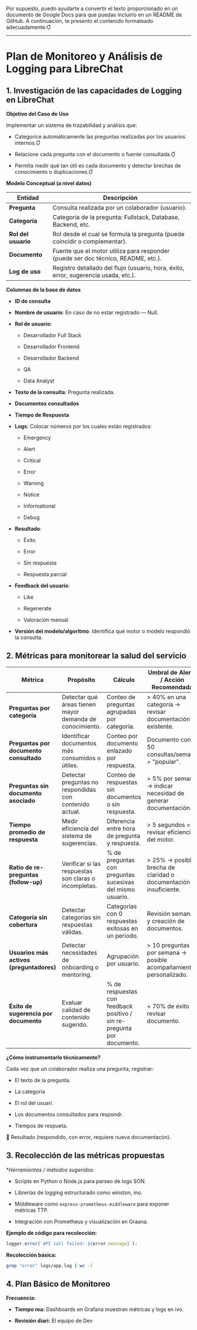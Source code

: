 Por supuesto, puedo ayudarte a convertir el texto proporcionado en un documento de Google Docs para que puedas incluirlo en un README de GitHub. A continuación, te presento el contenido formateado adecuadamente:

---

# Plan de Monitoreo y Análisis de Logging para LibreChat

## 1. Investigación de las capacidades de Logging en LibreChat

**Objetivo del Caso de Uso**

Implementar un sistema de trazabilidad y análisis que:

- Categorice automáticamente las preguntas realizadas por los usuarios internos.

- Relacione cada pregunta con el documento o fuente consultada.

- Permita medir qué tan útil es cada documento y detectar brechas de conocimiento o duplicaciones.

**Modelo Conceptual (a nivel datos)**

| Entidad       | Descripción                                                                 |
|---------------|-----------------------------------------------------------------------------|
| **Pregunta**  | Consulta realizada por un colaborador (usuario).                            |
| **Categoría** | Categoría de la pregunta: Fullstack, Database, Backend, etc.                |
| **Rol del usuario** | Rol desde el cual se formula la pregunta (puede coincidir o complementar). |
| **Documento** | Fuente que el motor utiliza para responder (puede ser doc técnico, README, etc.). |
| **Log de uso** | Registro detallado del flujo (usuario, hora, éxito, error, sugerencia usada, etc.). |

**Columnas de la base de datos**

- **ID de consulta**

- **Nombre de usuario**: En caso de no estar registrado — Null.

- **Rol de usuario**:

  - Desarrollador Full Stack

  - Desarrollador Frontend

  - Desarrollador Backend

  - QA

  - Data Analyst

- **Texto de la consulta**: Pregunta realizada.

- **Documentos consultados**

- **Tiempo de Respuesta**

- **Logs**: Colocar números por los cuales están registrados:

  - Emergency

  - Alert

  - Critical

  - Error

  - Warning

  - Notice

  - Informational

  - Debug

- **Resultado**:

  - Éxito

  - Error

  - Sin respuesta

  - Respuesta parcial

- **Feedback del usuario**:

  - Like

  - Regenerate

  - Valoración manual

- **Versión del modelo/algoritmo**: Identifica qué motor o modelo respondió la consulta.

## 2. Métricas para monitorear la salud del servicio

| Métrica                         | Propósito                                      | Cálculo                                             | Umbral de Alerta / Acción Recomendada                      |
|---------------------------------|------------------------------------------------|-----------------------------------------------------|-----------------------------------------------------------|
| **Preguntas por categoría**     | Detectar qué áreas tienen mayor demanda de conocimiento. | Conteo de preguntas agrupadas por categoría.        | > 40% en una categoría → revisar documentación existente.  |
| **Preguntas por documento consultado** | Identificar documentos más consumidos o útiles. | Conteo por documento enlazado por respuesta.        | Documento con > 50 consultas/semana = "popular".          |
| **Preguntas sin documento asociado** | Detectar preguntas no respondidas con contenido actual. | Conteo de respuestas sin documentos o sin respuesta. | > 5% por semana → indicar necesidad de generar documentación. |
| **Tiempo promedio de respuesta** | Medir eficiencia del sistema de sugerencias.   | Diferencia entre hora de pregunta y respuesta.      | > 5 segundos = revisar eficiencia del motor.               |
| **Ratio de re-preguntas (follow-up)** | Verificar si las respuestas son claras o incompletas. | % de preguntas con preguntas sucesivas del mismo usuario. | > 25% → posible brecha de claridad o documentación insuficiente. |
| **Categoría sin cobertura**     | Detectar categorías sin respuestas válidas.    | Categorías con 0 respuestas exitosas en un periodo. | Revisión semanal y creación de documentos.                |
| **Usuarios más activos (preguntadores)** | Detectar necesidades de onboarding o mentoring. | Agrupación por usuario.                             | > 10 preguntas por semana → posible acompañamiento personalizado. |
| **Éxito de sugerencia por documento** | Evaluar calidad de contenido sugerido.         | % de respuestas con feedback positivo / sin re-pregunta por documento. | < 70% de éxito → revisar documento.                        |

**¿Cómo instrumentarlo técnicamente?**

Cada vez que un colaborador realiza una pregunta, registrar:

- El texto de la pregunta.

- La categoría

- El rol del usuari.

- Los documentos consultados para respondr.

- Tiempos de respueta.

 📶 Resultado (respondido, con error, requiere nueva documentacón).

## 3. Recolección de las métricas propuestas

**Herramientas / métodos sugeridos:*

- Scripts en Python o Node.js para parseo de logs SON.

- Librerías de logging estructurado como winston, ino.

- Middleware como `express-prometheus-middleware` para exponer métricas TTP.

- Integración con Prometheus y visualización en Graana.

**Ejemplo de código para recolección:**

```javascript
logger.error(`API call failed: ${error.message}`);
```

**Recolección básica:**

```bash
grep "error" logs/app.log | wc -l
```

## 4. Plan Básico de Monitoreo

**Frecuencia:**

- **Tiempo rea:** Dashboards en Grafana muestran métricas y logs en ivo.

- **Revisión diari:** El equipo de Dev 
